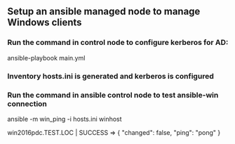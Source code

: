 ## Setup an ansible managed node to manage Windows clients

### Run the command in control node to configure kerberos for AD:

ansible-playbook main.yml

### Inventory hosts.ini is generated and kerberos is configured

### Run the command in ansible control node to test ansible-win connection
ansible -m win_ping -i hosts.ini winhost

win2016pdc.TEST.LOC | SUCCESS => {
    "changed": false,
    "ping": "pong"
}


